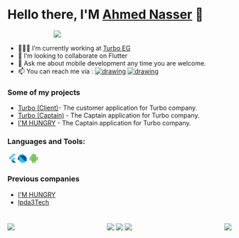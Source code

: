 # Hello there, I'M [Ahmed Nasser](https://ahmednasser74.github.io/ahmednasser/) 👋

<img align="right" src="https://camo.githubusercontent.com/60bde148d5758c19d648a21e7b3b10b0c1c539f49b091e8b067193019af8986b/68747470733a2f2f6f63746f6465782e6769746875622e636f6d2f696d616765732f77656c636f6d65746f6361742e706e67" width="400"/> <br/>

- 👨🏽‍💻 I’m currently working at [Turbo EG](https://turbo-eg.com/)  
- 👯 I’m looking to collaborate on Flutter
- 💬 Ask me about mobile development any time you are welcome.
- 📫 You can reach me via : 
  [<img src="https://upload.wikimedia.org/wikipedia/commons/5/5e/WhatsApp_icon.png" alt="drawing" width="22"/>](https://wa.me/201119193535)
  [<img src="https://play-lh.googleusercontent.com/kMofEFLjobZy_bCuaiDogzBcUT-dz3BBbOrIEjJ-hqOabjK8ieuevGe6wlTD15QzOqw" alt="drawing" width="22"/>](https://www.linkedin.com/in/ahmed-nasser-5b9554190/)


### Some of my projects
- [Turbo (Client)](https://apps.apple.com/eg/app/turbo-app/id1534848839)- The customer application for Turbo company.<br/>
- [Turbo (Captain)](https://apps.apple.com/eg/app/turbo-captain/id1534849181) - The Captain application for Turbo company.<br/>
- [I'M HUNGRY](https://play.google.com/store/apps/details?id=com.imhungry.www&hl=ar&gl=US) - The Captain application for Turbo company.<br/>

### Languages and Tools:
<img src="https://raw.githubusercontent.com/github/explore/80688e429a7d4ef2fca1e82350fe8e3517d3494d/topics/flutter/flutter.png" width="22"/><img src="https://raw.githubusercontent.com/github/explore/80688e429a7d4ef2fca1e82350fe8e3517d3494d/topics/dart/dart.png" width="22"/> 
<img src="https://raw.githubusercontent.com/github/explore/80688e429a7d4ef2fca1e82350fe8e3517d3494d/topics/android/android.png" width="22"/> 

### Previous companies
- [I'M HUNGRY](https://www.imhungry.co/)<br/>
- [Ipda3Tech](https://ipda3.com/)<br/>
#
<p align="center">
<a href="https://github.com/anuraghazra/github-readme-stats">
  <img align="left"  height="180" src="https://github-readme-stats.vercel.app/api?username=ahmednasser74" />
</a>
<a href="https://github.com/anuraghazra/convoychat">
  <img align="right" height="180" src="https://github-readme-stats.vercel.app/api/top-langs/?username=ahmednasser74&layout=compact" />
</a>
</p>

<p align="center">
<img src="https://img.shields.io/badge/App Store-3 Apps-0D47A1"/> 
<img src="https://img.shields.io/badge/Play Store-3 Apps-43A047"/> 
<img src="https://img.shields.io/badge/Exp-+2 year-7f0000"/> 
</p>

